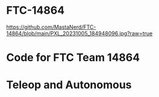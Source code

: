 # FTC-14864
https://github.com/MastaNerd/FTC-14864/blob/main/PXL_20231005_184948096.jpg?raw=true
# Code for FTC Team 14864
# Teleop and Autonomous
